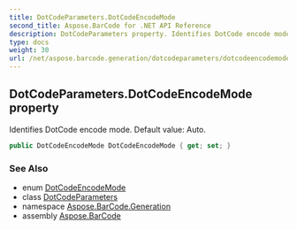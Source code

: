 ```yaml
---
title: DotCodeParameters.DotCodeEncodeMode
second_title: Aspose.BarCode for .NET API Reference
description: DotCodeParameters property. Identifies DotCode encode mode. Default value Auto
type: docs
weight: 30
url: /net/aspose.barcode.generation/dotcodeparameters/dotcodeencodemode/
---
```

## DotCodeParameters.DotCodeEncodeMode property

Identifies DotCode encode mode. Default value: Auto.

```csharp
public DotCodeEncodeMode DotCodeEncodeMode { get; set; }
```

### See Also

* enum [DotCodeEncodeMode](../../dotcodeencodemode/)
* class [DotCodeParameters](../)
* namespace [Aspose.BarCode.Generation](../../../aspose.barcode.generation/)
* assembly [Aspose.BarCode](../../../)


